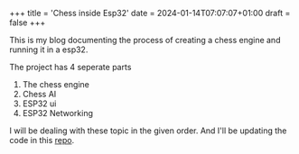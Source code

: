 +++
title = 'Chess inside Esp32'
date = 2024-01-14T07:07:07+01:00
draft = false
+++

This is my blog documenting the process of creating a chess engine and running it in a esp32.


The project has 4 seperate parts

1. The chess engine
2. Chess AI
3. ESP32 ui
4. ESP32 Networking

I will be dealing with these topic in the given order. And I'll be updating the code in this [repo](https://github.com/SamratGhale/chessmate).
